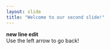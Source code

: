 ```yaml
---
layout: slide
title: "Welcome to our second slide!"
---
```

**new line edit**  
Use the left arrow to go back!
